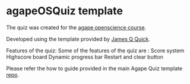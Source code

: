 # agapeOSQuiz template

The quiz was created for the [agape openscience course](https://sa1987.github.io/OpenDoorProject). 

Developed using the template provided by [ James Q Quick](https://github.com/jamesqquick/Build-A-Quiz-App-With-HTML-CSS-and-JavaScript).

Features of the quiz:
Some of the features of the quiz are :
Score system
Highscore board
Dynamic progress bar
Restart and clear button

Please refer the how to guide provided in the main Agape Quiz template [repo](https://github.com/sa1987/AgapeQuiz).

